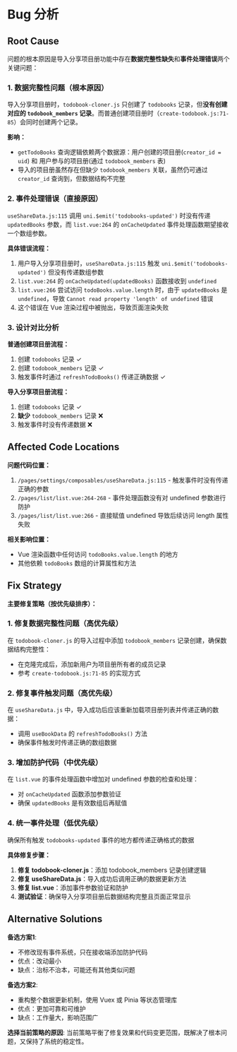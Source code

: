 # Bug 分析

## Root Cause
问题的根本原因是导入分享项目册功能中存在**数据完整性缺失**和**事件处理错误**两个关键问题：

### 1. 数据完整性问题（根本原因）
导入分享项目册时，`todobook-cloner.js` 只创建了 `todobooks` 记录，但**没有创建对应的 `todobook_members` 记录**。而普通创建项目册时（`create-todobook.js:71-85`）会同时创建两个记录。

**影响：**
- `getTodoBooks` 查询逻辑依赖两个数据源：用户创建的项目册(`creator_id = uid`) 和 用户参与的项目册(通过 `todobook_members` 表)
- 导入的项目册虽然存在但缺少 `todobook_members` 关联，虽然仍可通过 `creator_id` 查询到，但数据结构不完整

### 2. 事件处理错误（直接原因）
`useShareData.js:115` 调用 `uni.$emit('todobooks-updated')` 时没有传递 `updatedBooks` 参数，而 `list.vue:264` 的 `onCacheUpdated` 事件处理函数期望接收一个数组参数。

**具体错误流程：**
1. 用户导入分享项目册时，`useShareData.js:115` 触发 `uni.$emit('todobooks-updated')` 但没有传递数组参数
2. `list.vue:264` 的 `onCacheUpdated(updatedBooks)` 函数接收到 `undefined`
3. `list.vue:266` 尝试访问 `todoBooks.value.length` 时，由于 `updatedBooks` 是 `undefined`，导致 `Cannot read property 'length' of undefined` 错误
4. 这个错误在 Vue 渲染过程中被抛出，导致页面渲染失败

### 3. 设计对比分析
**普通创建项目册流程：**
1. 创建 `todobooks` 记录 ✓
2. 创建 `todobook_members` 记录 ✓
3. 触发事件时通过 `refreshTodoBooks()` 传递正确数据 ✓

**导入分享项目册流程：**
1. 创建 `todobooks` 记录 ✓  
2. **缺少** `todobook_members` 记录 ❌
3. 触发事件时没有传递数据 ❌

## Affected Code Locations

**问题代码位置：**
1. `/pages/settings/composables/useShareData.js:115` - 触发事件时没有传递正确的参数
2. `/pages/list/list.vue:264-268` - 事件处理函数没有对 undefined 参数进行防护
3. `/pages/list/list.vue:266` - 直接赋值 undefined 导致后续访问 length 属性失败

**相关影响位置：**
- Vue 渲染函数中任何访问 `todoBooks.value.length` 的地方
- 其他依赖 `todoBooks` 数组的计算属性和方法

## Fix Strategy

**主要修复策略（按优先级排序）：**

### 1. 修复数据完整性问题（高优先级）
在 `todobook-cloner.js` 的导入过程中添加 `todobook_members` 记录创建，确保数据结构完整性：
- 在克隆完成后，添加新用户为项目册所有者的成员记录
- 参考 `create-todobook.js:71-85` 的实现方式

### 2. 修复事件触发问题（高优先级）  
在 `useShareData.js` 中，导入成功后应该重新加载项目册列表并传递正确的数据：
- 调用 `useBookData` 的 `refreshTodoBooks()` 方法
- 确保事件触发时传递正确的数组数据

### 3. 增加防护代码（中优先级）
在 `list.vue` 的事件处理函数中增加对 undefined 参数的检查和处理：
- 对 `onCacheUpdated` 函数添加参数验证
- 确保 `updatedBooks` 是有效数组后再赋值

### 4. 统一事件处理（低优先级）
确保所有触发 `todobooks-updated` 事件的地方都传递正确格式的数据

**具体修复步骤：**
1. **修复 todobook-cloner.js**：添加 todobook_members 记录创建逻辑
2. **修复 useShareData.js**：导入成功后调用正确的数据更新方法
3. **修复 list.vue**：添加事件参数验证和防护
4. **测试验证**：确保导入分享项目册后数据结构完整且页面正常显示

## Alternative Solutions

**备选方案1**: 
- 不修改现有事件系统，只在接收端添加防护代码
- 优点：改动最小
- 缺点：治标不治本，可能还有其他类似问题

**备选方案2**:
- 重构整个数据更新机制，使用 Vuex 或 Pinia 等状态管理库
- 优点：更加可靠和可维护
- 缺点：工作量大，影响范围广

**选择当前策略的原因**:
当前策略平衡了修复效果和代码变更范围，既解决了根本问题，又保持了系统的稳定性。